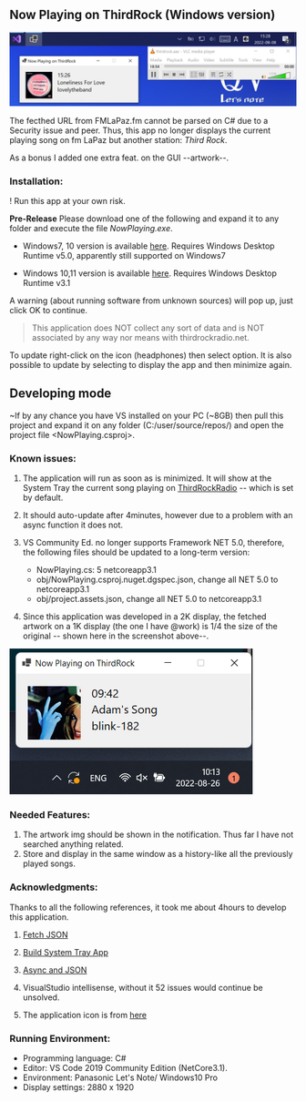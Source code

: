 ## Now Playing on ThirdRock (Windows version)

![Notification](assets/nowPlaying_mainWindow.png)

The fecthed URL from FMLaPaz.fm cannot be parsed on C# due to a Security issue and peer. Thus, this app no longer displays the current playing song on fm LaPaz but another station: *Third Rock*.

As a bonus I added one extra feat. on the GUI --artwork--.

### Installation:

! Run this app at your own risk.

**Pre-Release** 
Please download one of the following and expand it to any folder and execute the file *NowPlaying.exe*.

- Windows7, 10 version is available [here](https://github.com/ndlopez/NowPlaying/raw/master/pre_release/pre-release.zip). Requires Windows Desktop Runtime v5.0, apparently still supported on Windows7

- Windows 10,11 version is available [here](https://github.com/ndlopez/NowPlaying/raw/master/pre_release/nowPlaying_new_gui.zip). Requires Windows Desktop Runtime v3.1

A warning (about running software from unknown sources) will pop up, just click OK to continue.

> This application does NOT collect any sort of data and is NOT associated by any way nor means with thirdrockradio.net.

To update right-click on the icon (headphones) then select <Update> option. 
It is also possible to update by selecting <Show> to display the app and then minimize again.

## Developing mode
~If by any chance you have VS installed on your PC (~8GB) then pull this project and expand it on any folder (C:\/user/source/repos/) and open the project file <NowPlaying.csproj>. 

### Known issues:

1. The application will run as soon as is minimized. It will show at the System Tray 
the current song playing on [ThirdRockRadio](thirdrockradio.net) -- which is set by default.
2. It should auto-update after 4minutes, however due to a problem with an async function it does not.
3. VS Community Ed. no longer supports Framework NET 5.0, therefore, the following files should be updated to a long-term version:

	- NowPlaying.cs: 5 netcoreapp3.1
	- obj/NowPlaying.csproj.nuget.dgspec.json, change all NET 5.0 to netcoreapp3.1
	- obj/project.assets.json, change all NET 5.0 to netcoreapp3.1
4. Since this application was developed in a 2K display, the fetched artwork on a 1K display (the one I have @work) is 1/4 the size of the original -- shown here in the screenshot above--.

![1/4 artwork](assets/artwork_size.png)

### Needed Features:

1. The artwork img should be shown in the notification. Thus far I have not searched anything related.
2. Store and display in the same window as a history-like all the previously played songs.

### Acknowledgments:

Thanks to all the following references, 
it took me about 4hours to develop this application.

1. [Fetch JSON](https://zetcode.com/csharp/json/)

2. [Build System Tray App](https://youtu.be/-6bvqwVYwMY)

3. [Async and JSON](https://docs.microsoft.com/en-us/dotnet/csharp/language-reference/keywords/async)

4. VisualStudio intellisense, without it 52 issues would continue be unsolved.

5. The application icon is from [here](https://icon-icons.com/)

### Running Environment:

- Programming language: C#
- Editor: VS Code 2019 Community Edition (NetCore3.1).
- Environment: Panasonic Let's Note/ Windows10 Pro
- Display settings: 2880 x 1920
